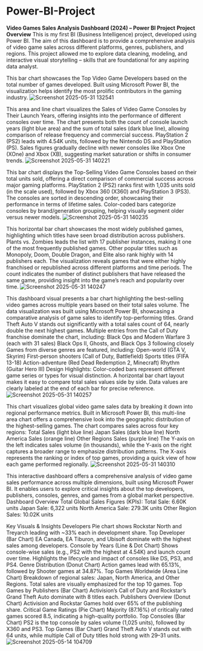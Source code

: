 # Power-BI-Project

**Video Games Sales Analysis Dashboard (2024) – Power BI Project**
**Project Overview**
This is my first BI (Business Intelligence) project, developed using Power BI. The aim of this dashboard is to provide a comprehensive analysis of video game sales across different platforms, genres, publishers, and regions. This project allowed me to explore data cleaning, modeling, and interactive visual storytelling – skills that are foundational for any aspiring data analyst.

This bar chart showcases the Top Video Game Developers based on the total number of games developed. Built using Microsoft Power BI, the visualization helps identify the most prolific contributors in the gaming industry.
![Screenshot 2025-05-31 132541](https://github.com/user-attachments/assets/c4bc206a-9a4f-4f6d-abd1-8cc6f8a26e69)

This area and line chart visualizes the Sales of Video Game Consoles by Their Launch Years, offering insights into the performance of different consoles over time.
The chart presents both the count of console launch years (light blue area) and the sum of total sales (dark blue line), allowing comparison of release frequency and commercial success.
PlayStation 2 (PS2) leads with 4.54K units, followed by the Nintendo DS and PlayStation (PS).
Sales figures gradually decline with newer consoles like Xbox One (XOne) and Xbox (XB), suggesting market saturation or shifts in consumer trends.
![Screenshot 2025-05-31 140221](https://github.com/user-attachments/assets/688c9144-4337-40fc-a566-59c10a7e0c9b)

This bar chart displays the Top-Selling Video Game Consoles based on their total units sold, offering a direct comparison of commercial success across major gaming platforms.
PlayStation 2 (PS2) ranks first with 1,035 units sold (in the scale used), followed by Xbox 360 (X360) and PlayStation 3 (PS3).
The consoles are sorted in descending order, showcasing their performance in terms of lifetime sales.
Color-coded bars categorize consoles by brand/generation grouping, helping visually segment older versus newer models.
![Screenshot 2025-05-31 140235](https://github.com/user-attachments/assets/5ec8322d-ad8d-4646-a0c9-a25d91761927)

This horizontal bar chart showcases the most widely published games, highlighting which titles have seen broad distribution across publishers.
Plants vs. Zombies leads the list with 17 publisher instances, making it one of the most frequently published games.
Other popular titles such as Monopoly, Doom, Double Dragon, and Elite also rank highly with 14 publishers each.
The visualization reveals games that were either highly franchised or republished across different platforms and time periods.
The count indicates the number of distinct publishers that have released the same game, providing insight into the game’s reach and popularity over time.
![Screenshot 2025-05-31 140247](https://github.com/user-attachments/assets/d04b6721-2dd5-4943-9948-c7c8b9e82b54)

This dashboard visual presents a bar chart highlighting the best-selling video games across multiple years based on their total sales volume. The data visualization was built using Microsoft Power BI, showcasing a comparative analysis of game sales to identify top-performing titles.
Grand Theft Auto V stands out significantly with a total sales count of 64, nearly double the next highest games.
Multiple entries from the Call of Duty franchise dominate the chart, including:
Black Ops and Modern Warfare 3 (each with 31 sales)
Black Ops II, Ghosts, and Black Ops 3 following closely
Games from diverse genres are featured, including:
Open-world (GTA V, Skyrim)
First-person shooters (Call of Duty, Battlefield)
Sports titles (FIFA 13-18)
Action-adventure (Red Dead Redemption 2, Minecraft)
Rhythm (Guitar Hero III)
Design Highlights:
Color-coded bars represent different game series or types for visual distinction.
A horizontal bar chart layout makes it easy to compare total sales values side by side.
Data values are clearly labeled at the end of each bar for precise reference.
![Screenshot 2025-05-31 140257](https://github.com/user-attachments/assets/ddfdb019-a728-41d4-95d1-b710c11b2a9c)

This chart visualizes global video game sales data by breaking it down into regional performance metrics. Built in Microsoft Power BI, this multi-line area chart offers a comprehensive look into the geographic distribution of the highest-selling games.
The chart compares sales across four key regions:
Total Sales (light blue line)
Japan Sales (dark blue line)
North America Sales (orange line)
Other Regions Sales (purple line)
The Y-axis on the left indicates sales volume (in thousands), while the Y-axis on the right captures a broader range to emphasize distribution patterns.
The X-axis represents the ranking or index of top games, providing a quick view of how each game performed regionally.
![Screenshot 2025-05-31 140310](https://github.com/user-attachments/assets/22610454-078d-47d6-bb95-7e077e889d81)

This interactive dashboard offers a comprehensive analysis of video game sales performance across multiple dimensions, built using Microsoft Power BI. It enables users to explore critical insights about the top developers, publishers, consoles, genres, and games from a global market perspective.
Dashboard Overview
Total Global Sales Figures (KPIs):
Total Sale: 6.60K units
Japan Sale: 6,322 units
North America Sale: 279.3K units
Other Region Sales: 10.02K units

Key Visuals & Insights
Developers
Pie chart shows Rockstar North and Treyarch leading with ~33% each in development share.
Top Developer (Bar Chart)
EA Canada, EA Tiburon, and Ubisoft dominate with the highest sales among developers.
Console by Years (Line & Dot Chart)
Shows console-wise sales (e.g., PS2 with the highest at 4.54K) and launch count over time.
Highlights the lifecycle and impact of consoles like DS, PS3, and PS4.
Genre Distribution (Donut Chart)
Action games lead with 65.13%, followed by Shooter games at 34.87%.
Top Games Worldwide (Area Line Chart)
Breakdown of regional sales: Japan, North America, and Other Regions.
Total sales are visually emphasized for the top 10 games.
Top Games by Publishers (Bar Chart)
Activision’s Call of Duty and Rockstar’s Grand Theft Auto dominate with 8 titles each.
Publishers Overview (Donut Chart)
Activision and Rockstar Games hold over 65% of the publishing share.
Critical Game Ratings (Pie Chart)
Majority (87.16%) of critically rated games scored 8.5, indicating a high-quality portfolio.
Top Consoles (Bar Chart)
PS2 is the top console by sales volume (1,025 units), followed by X360 and PS3.
Top Games (Bar Chart)
Grand Theft Auto V stands out with 64 units, while multiple Call of Duty titles hold strong with 29–31 units.
![Screenshot 2025-05-14 104709](https://github.com/user-attachments/assets/90f6547b-c922-4f24-a58c-e06b996f7d2c)
